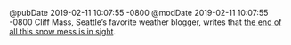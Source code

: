 @pubDate 2019-02-11 10:07:55 -0800
@modDate 2019-02-11 10:07:55 -0800
Cliff Mass, Seattle’s favorite weather blogger, writes that [the end of all this snow mess is in sight](https://cliffmass.blogspot.com/2019/02/the-end-in-sight-for-lowlands-as-warm.html).
